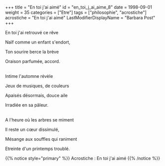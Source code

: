 +++
title = "En toi j'ai aimé"
id = "en_toi_j_ai_aime_8"
date = 1998-09-01
weight = 35
categories = ["Etre"]
tags = ["philosophie", "acrostiche"]
acrostiche = "En toi j'ai aimé"
LastModifierDisplayName = "Barbara Post"
+++

En toi j'ai retrouvé ce rêve

Naïf comme un enfant s'endort,

Ton sourire berce la brève

Oraison parfumée, accord.

 \
Intime l'automne révèle

Jeux de musiques, de couleurs

Apaisés désormais, douce aile

Irradiée en sa pâleur.

 \
A l'heure où les arbres se miment

Il reste un cœur dissimulé,

Mésange aux souffles qui raniment

Etreinte d'un printemps troublé.

{{% notice style="primary" %}}
Acrostiche : En toi j'ai aimé
{{% /notice %}}
